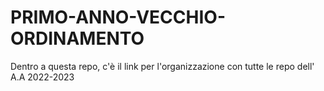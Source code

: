 # PRIMO-ANNO-VECCHIO-ORDINAMENTO
Dentro a questa repo, c'è il link per l'organizzazione con tutte le repo dell' A.A 2022-2023
